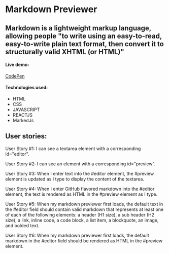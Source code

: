 # Markdown Previewer

## Markdown is a lightweight markup language, allowing people "to write using an easy-to-read, easy-to-write plain text format, then convert it to structurally valid XHTML (or HTML)"

#### Live demo: 
[CodePen](https://codepen.io/iancarlo-lab/pen/ExxEZWa?editors=0010)

#### Technologies used:

- HTML
- CSS
- JAVASCRIPT
- REACTJS
- MarkedJs

## User stories:

User Story #1: I can see a textarea element with a corresponding id="editor".

User Story #2: I can see an element with a corresponding id="preview".

User Story #3: When I enter text into the #editor element, the #preview element is updated as I type to display the content of the textarea.

User Story #4: When I enter GitHub flavored markdown into the #editor element, the text is rendered as HTML in the #preview element as I type.

User Story #5: When my markdown previewer first loads, the default text in the #editor field should contain valid markdown that represents at least one of each of the following elements: a header (H1 size), a sub header (H2 size), a link, inline code, a code block, a list item, a blockquote, an image, and bolded text.

User Story #6: When my markdown previewer first loads, the default markdown in the #editor field should be rendered as HTML in the #preview element.
